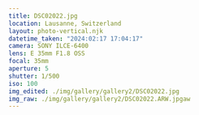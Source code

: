 ```yaml
---
title: DSC02022.jpg
location: Lausanne, Switzerland
layout: photo-vertical.njk
datetime_taken: "2024:02:17 17:04:17"
camera: SONY ILCE-6400
lens: E 35mm F1.8 OSS
focal: 35mm
aperture: 5
shutter: 1/500
iso: 100
img_edited: ./img/gallery/gallery2/DSC02022.jpg
img_raw: ./img/gallery/gallery2/DSC02022.ARW.jpgaw
---
```

